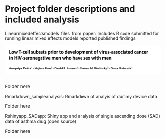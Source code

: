 # Project folder descriptions and included analysis


Linearmixedeffectsmodels_files_from_paper: Includes R code submitted for running linear mixed effects models reported published findings 

<td><img src='Linearmixedeffectsmodels_files_from_paper/assets/image_title.png' align='center' style='width: 700px;'></td> 
<br/><br/>

<a href="/Linearmixedeffectsmodels_files_from_paper" style="font-size: 15px; text-decoration: none">Folder here</a>

Rmarkdown_sampleanalysis: Rmarkdown of analyis of dummy device data

<a href="/Rmarkdown_sampleanalysis" style="font-size: 15px; text-decoration: none">Folder here</a>  
  
Rshinyapp_SADapp: Shiny app and analysis of single ascending dose (SAD) data of asthma drug (open source)

<a href="/Rshinyapp_SADapp" style="font-size: 15px; text-decoration: none">Folder here</a>  


